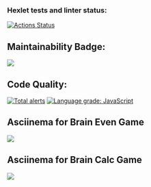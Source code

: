 ### Hexlet tests and linter status:
[![Actions Status](https://github.com/DiLavr/backend-project-lvl1/workflows/hexlet-check/badge.svg)](https://github.com/DiLavr/backend-project-lvl1/actions)

<h2>Maintainability Badge:</h2>
<a href="https://codeclimate.com/github/DiLavr/backend-project-lvl1/maintainability"><img src="https://api.codeclimate.com/v1/badges/fc432c4e00165cbf6f52/maintainability" /></a>

<h2>Code Quality:</h2>
<a href="https://lgtm.com/projects/g/DiLavr/backend-project-lvl1/alerts/"><img alt="Total alerts" src="https://img.shields.io/lgtm/alerts/g/DiLavr/backend-project-lvl1.svg?logo=lgtm&logoWidth=18"/></a>
<a href="https://lgtm.com/projects/g/DiLavr/backend-project-lvl1/context:javascript"><img alt="Language grade: JavaScript" src="https://img.shields.io/lgtm/grade/javascript/g/DiLavr/backend-project-lvl1.svg?logo=lgtm&logoWidth=18"/></a>


<h2> Asciinema for Brain Even Game</h2>
<a href="https://asciinema.org/a/wEGA7O2ufwwfTgS2ElhIGWQNW" target="_blank"><img src="https://asciinema.org/a/wEGA7O2ufwwfTgS2ElhIGWQNW.svg" /></a>

<h2> Asciinema for Brain Calc Game</h2>

<a href="https://asciinema.org/a/JdNgKmLYk4QwIFFPVEGQNRmQM" target="_blank"><img src="https://asciinema.org/a/JdNgKmLYk4QwIFFPVEGQNRmQM.svg" /></a>